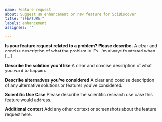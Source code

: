 ```yaml
---
name: Feature request
about: Suggest an enhancement or new feature for SciDiscover
title: "[FEATURE]"
labels: enhancement
assignees: ''

---
```


**Is your feature request related to a problem? Please describe.**
A clear and concise description of what the problem is. Ex. I'm always frustrated when [...]

**Describe the solution you'd like**
A clear and concise description of what you want to happen.

**Describe alternatives you've considered**
A clear and concise description of any alternative solutions or features you've considered.

**Scientific Use Case**
Please describe the scientific research use case this feature would address.

**Additional context**
Add any other context or screenshots about the feature request here.
